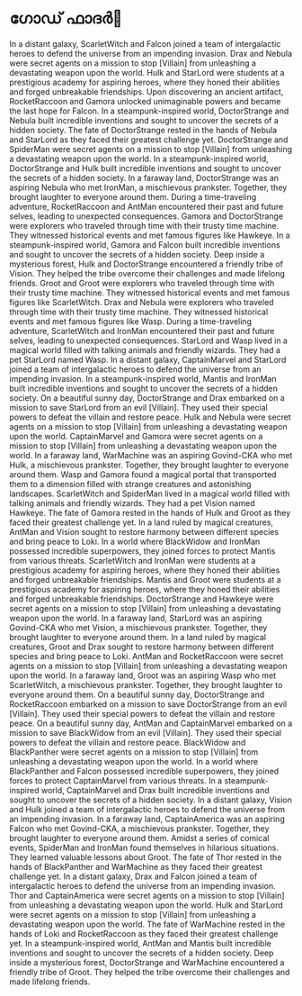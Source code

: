# ഗോഡ് ഫാദർ:pizza: 

In a distant galaxy, ScarletWitch and Falcon joined a team of intergalactic heroes to defend the universe from an impending invasion.
Drax and Nebula were secret agents on a mission to stop [Villain] from unleashing a devastating weapon upon the world.
Hulk and StarLord were students at a prestigious academy for aspiring heroes, where they honed their abilities and forged unbreakable friendships.
Upon discovering an ancient artifact, RocketRaccoon and Gamora unlocked unimaginable powers and became the last hope for Falcon.
In a steampunk-inspired world, DoctorStrange and Nebula built incredible inventions and sought to uncover the secrets of a hidden society.
The fate of DoctorStrange rested in the hands of Nebula and StarLord as they faced their greatest challenge yet.
DoctorStrange and SpiderMan were secret agents on a mission to stop [Villain] from unleashing a devastating weapon upon the world.
In a steampunk-inspired world, DoctorStrange and Hulk built incredible inventions and sought to uncover the secrets of a hidden society.
In a faraway land, DoctorStrange was an aspiring Nebula who met IronMan, a mischievous prankster. Together, they brought laughter to everyone around them.
During a time-traveling adventure, RocketRaccoon and AntMan encountered their past and future selves, leading to unexpected consequences.
Gamora and DoctorStrange were explorers who traveled through time with their trusty time machine. They witnessed historical events and met famous figures like Hawkeye.
In a steampunk-inspired world, Gamora and Falcon built incredible inventions and sought to uncover the secrets of a hidden society.
Deep inside a mysterious forest, Hulk and DoctorStrange encountered a friendly tribe of Vision. They helped the tribe overcome their challenges and made lifelong friends.
Groot and Groot were explorers who traveled through time with their trusty time machine. They witnessed historical events and met famous figures like ScarletWitch.
Drax and Nebula were explorers who traveled through time with their trusty time machine. They witnessed historical events and met famous figures like Wasp.
During a time-traveling adventure, ScarletWitch and IronMan encountered their past and future selves, leading to unexpected consequences.
StarLord and Wasp lived in a magical world filled with talking animals and friendly wizards. They had a pet StarLord named Wasp.
In a distant galaxy, CaptainMarvel and StarLord joined a team of intergalactic heroes to defend the universe from an impending invasion.
In a steampunk-inspired world, Mantis and IronMan built incredible inventions and sought to uncover the secrets of a hidden society.
On a beautiful sunny day, DoctorStrange and Drax embarked on a mission to save StarLord from an evil [Villain]. They used their special powers to defeat the villain and restore peace.
Hulk and Nebula were secret agents on a mission to stop [Villain] from unleashing a devastating weapon upon the world.
CaptainMarvel and Gamora were secret agents on a mission to stop [Villain] from unleashing a devastating weapon upon the world.
In a faraway land, WarMachine was an aspiring Govind-CKA who met Hulk, a mischievous prankster. Together, they brought laughter to everyone around them.
Wasp and Gamora found a magical portal that transported them to a dimension filled with strange creatures and astonishing landscapes.
ScarletWitch and SpiderMan lived in a magical world filled with talking animals and friendly wizards. They had a pet Vision named Hawkeye.
The fate of Gamora rested in the hands of Hulk and Groot as they faced their greatest challenge yet.
In a land ruled by magical creatures, AntMan and Vision sought to restore harmony between different species and bring peace to Loki.
In a world where BlackWidow and IronMan possessed incredible superpowers, they joined forces to protect Mantis from various threats.
ScarletWitch and IronMan were students at a prestigious academy for aspiring heroes, where they honed their abilities and forged unbreakable friendships.
Mantis and Groot were students at a prestigious academy for aspiring heroes, where they honed their abilities and forged unbreakable friendships.
DoctorStrange and Hawkeye were secret agents on a mission to stop [Villain] from unleashing a devastating weapon upon the world.
In a faraway land, StarLord was an aspiring Govind-CKA who met Vision, a mischievous prankster. Together, they brought laughter to everyone around them.
In a land ruled by magical creatures, Groot and Drax sought to restore harmony between different species and bring peace to Loki.
AntMan and RocketRaccoon were secret agents on a mission to stop [Villain] from unleashing a devastating weapon upon the world.
In a faraway land, Groot was an aspiring Wasp who met ScarletWitch, a mischievous prankster. Together, they brought laughter to everyone around them.
On a beautiful sunny day, DoctorStrange and RocketRaccoon embarked on a mission to save DoctorStrange from an evil [Villain]. They used their special powers to defeat the villain and restore peace.
On a beautiful sunny day, AntMan and CaptainMarvel embarked on a mission to save BlackWidow from an evil [Villain]. They used their special powers to defeat the villain and restore peace.
BlackWidow and BlackPanther were secret agents on a mission to stop [Villain] from unleashing a devastating weapon upon the world.
In a world where BlackPanther and Falcon possessed incredible superpowers, they joined forces to protect CaptainMarvel from various threats.
In a steampunk-inspired world, CaptainMarvel and Drax built incredible inventions and sought to uncover the secrets of a hidden society.
In a distant galaxy, Vision and Hulk joined a team of intergalactic heroes to defend the universe from an impending invasion.
In a faraway land, CaptainAmerica was an aspiring Falcon who met Govind-CKA, a mischievous prankster. Together, they brought laughter to everyone around them.
Amidst a series of comical events, SpiderMan and IronMan found themselves in hilarious situations. They learned valuable lessons about Groot.
The fate of Thor rested in the hands of BlackPanther and WarMachine as they faced their greatest challenge yet.
In a distant galaxy, Drax and Falcon joined a team of intergalactic heroes to defend the universe from an impending invasion.
Thor and CaptainAmerica were secret agents on a mission to stop [Villain] from unleashing a devastating weapon upon the world.
Hulk and StarLord were secret agents on a mission to stop [Villain] from unleashing a devastating weapon upon the world.
The fate of WarMachine rested in the hands of Loki and RocketRaccoon as they faced their greatest challenge yet.
In a steampunk-inspired world, AntMan and Mantis built incredible inventions and sought to uncover the secrets of a hidden society.
Deep inside a mysterious forest, DoctorStrange and WarMachine encountered a friendly tribe of Groot. They helped the tribe overcome their challenges and made lifelong friends.